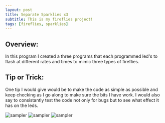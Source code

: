 ```yaml
---
layout: post
title: Separate Sparklies x3
subtitle: This is my fireflies project!
tags: [fireflies, sparklies]
---
```


## Overview:
In this program I created a three programs that each programmed led's to flash at different rates and times to mimic three types of fireflies. 

## Tip or Trick:
One tip I would give would be to make the code as simple as possible and keep checking as I go along to make sure the bits I have work. I would also say to consistantly test the code not only for bugs but to see what effect it has on the leds. 

![sampler](https://luciasher.github.io/img/green.png)
![sampler](https://luciasher.github.io/img/yellow.png)
![sampler](https://luciasher.github.io/img/red.png)
